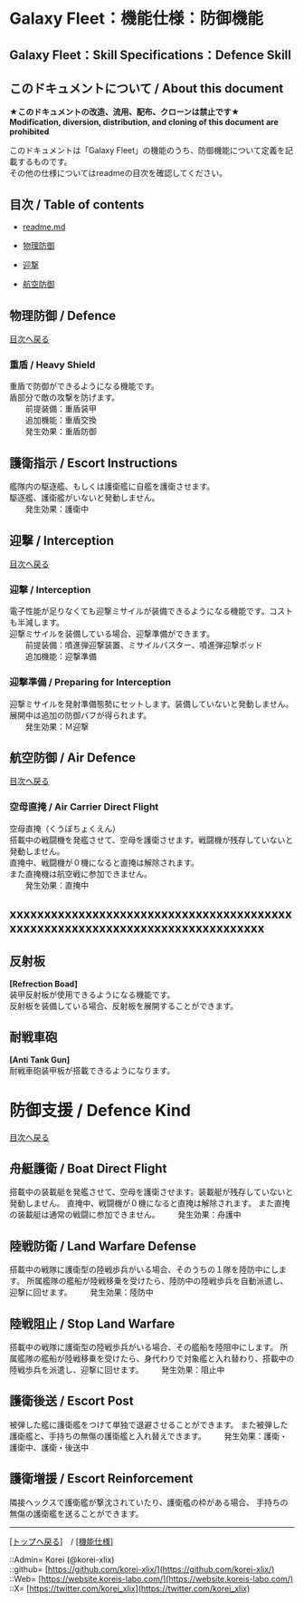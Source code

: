 # Galaxy Fleet：機能仕様：防御機能

## Galaxy Fleet：Skill Specifications：Defence Skill

## このドキュメントについて / About this document

**★このドキュメントの改造、流用、配布、クローンは禁止です★**  
    **Modification, diversion, distribution, and cloning of this document are prohibited**  
  
このドキュメントは「Galaxy Fleet」の機能のうち、防御機能について定義を記載するものです。  
その他の仕様についてはreadmeの目次を確認してください。  





## 目次 / Table of contents

* [readme.md](/readme.md)

* [物理防御](#物理防御--defence)
* [迎撃](#迎撃--interception)
* [航空防御](#航空防御--air-defence)





## 物理防御 / Defence

[目次へ戻る](#目次--table-of-contents)  
  

### 重盾 / Heavy Shield
  
重盾で防御ができるようになる機能です。  
盾部分で敵の攻撃を防げます。  
　　前提装備：重盾装甲  
　　追加機能：重盾交換  
　　発生効果：重盾防御  
  

## 護衛指示 / Escort Instructions
  
艦隊内の駆逐艦、もしくは護衛艦に自艦を護衛させます。  
駆逐艦、護衛艦がいないと発動しません。  
　　発生効果：護衛中  
  





## 迎撃 / Interception

[目次へ戻る](#目次--table-of-contents)  
  

### 迎撃 / Interception
  
電子性能が足りなくても迎撃ミサイルが装備できるようになる機能です。コストも半減します。  
迎撃ミサイルを装備している場合、迎撃準備ができます。  
　　前提装備：噴進弾迎撃装置、ミサイルバスター、噴進弾迎撃ポッド  
　　追加機能：迎撃準備  
  

### 迎撃準備 / Preparing for Interception
  
迎撃ミサイルを発射準備態勢にセットします。装備していないと発動しません。  
展開中は追加の防御バフが得られます。  
　　発生効果：Ｍ迎撃  
  





## 航空防御 / Air Defence

[目次へ戻る](#目次--table-of-contents)  
  

### 空母直掩 / Air Carrier Direct Flight
  
空母直掩（くうぼちょくえん）  
搭載中の戦闘機を発艦させて、空母を護衛させます。戦闘機が残存していないと発動しません。  
直掩中、戦闘機が０機になると直掩は解除されます。  
また直掩機は航空戦に参加できません。  
　　発生効果：直掩中  
  






## xxxxxxxxxxxxxxxxxxxxxxxxxxxxxxxxxxxxxxxxxxxxxxxxxxxxxxxxxxxxxxxxxxxxxxxxxxxxxx



## 反射板
**[Refrection Boad]**  
装甲反射板が使用できるようになる機能です。  
反射板を装備している場合、反射板を展開することができます。  


## 耐戦車砲
**[Anti Tank Gun]**  
耐戦車砲装甲板が搭載できるようになります。  







<h1 id="aDefenceSkill">防御支援 / Defence Kind</h1>  
  
[目次へ戻る](#aMokuji)  
  


<h2>舟艇護衛 / Boat Direct Flight</h2>  
搭載中の装載艇を発艦させて、空母を護衛させます。装載艇が残存していないと発動しません。  
直掩中、戦闘機が０機になると直掩は解除されます。  
また直掩の装載艇は通常の戦闘に参加できません。  
　　発生効果：舟護中  
  



<h2>陸戦防衛 / Land Warfare Defense</h2>  
搭載中の戦隊に護衛型の陸戦歩兵がいる場合、そのうちの１隊を陸防中にします。  
所属艦隊の艦船が陸戦移乗を受けたら、陸防中の陸戦歩兵を自動派遣し、迎撃に回せます。  
　　発生効果：陸防中  
  

<h2>陸戦阻止 / Stop Land Warfare</h2>  
搭載中の戦隊に護衛型の陸戦歩兵がいる場合、その艦船を陸阻中にします。  
所属艦隊の艦船が陸戦移乗を受けたら、身代わりで対象艦と入れ替わり、搭載中の陸戦歩兵を派遣し、迎撃に回せます。  
　　発生効果：阻止中  
  

<h2>護衛後送 / Escort Post</h2>  
被弾した艦に護衛艦をつけて単独で退避させることができます。  
また被弾した護衛艦と、手持ちの無傷の護衛艦と入れ替えできます。  
　　発生効果：護衛・護衛中、護衛・後送中  
  

<h2>護衛増援 / Escort Reinforcement</h2>  
隣接ヘックスで護衛艦が撃沈されていたり、護衛艦の枠がある場合、  
手持ちの無傷の護衛艦を送ることができます。  
  













***
[[トップへ戻る]](/readme.md)　/
[[機能仕様]](/skill/readme.md)  
  
::Admin= Korei (@korei-xlix)  
::github= [https://github.com/korei-xlix/](https://github.com/korei-xlix/)  
::Web= [https://website.koreis-labo.com/](https://website.koreis-labo.com/)  
::X= [https://twitter.com/korei_xlix](https://twitter.com/korei_xlix)  
